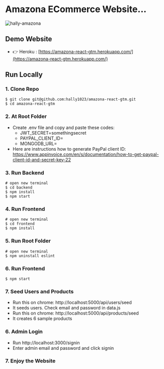 # Amazona ECommerce Website...
![hally-amazona](/template/images/hally-amazona.jpg)

## Demo Website

- 👉 Heroku : [https://amazona-react-gtm.herokuapp.com/](https://amazona-react-gtm.herokuapp.com/)

## Run Locally

### 1. Clone Repo

```
$ git clone git@github.com:hally1023/amazona-react-gtm.git
$ cd amazona-react-gtm
```

### 2. At Root Folder

- Create .env file and copy and paste these codes:
  - JWT_SECRET=somethingsecret
  - PAYPAL_CLIENT_ID=<insert your paypal client id here>
  - MONGODB_URL=<insert url for mongodb>
- Here are instructions how to generate PayPal client ID: https://www.appinvoice.com/en/s/documentation/how-to-get-paypal-client-id-and-secret-key-22

### 3. Run Backend

```
# open new terminal
$ cd backend
$ npm install
$ npm start
```

### 4. Run Frontend

```
# open new terminal
$ cd frontend
$ npm install
```

### 5. Run Root Folder

```
# open new terminal
$ npm uninstall eslint
```

### 6. Run Frontend

```
$ npm start
```

### 7. Seed Users and Products

- Run this on chrome: http://localhost:5000/api/users/seed
- It seeds users. Check email and password in data.js
- Run this on chrome: http://localhost:5000/api/products/seed
- It creates 6 sample products

### 6. Admin Login

- Run http://localhost:3000/signin
- Enter admin email and password and click signin

### 7. Enjoy the Website
